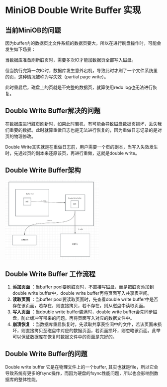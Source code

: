 # MiniOB Double Write Buffer 实现

## 当前MiniOB的问题

因为buffer内的数据页比文件系统的数据页要大，所以在进行刷盘操作时，可能会发生如下场景：

当数据库准备刷新脏页时，需要多次IO才能加数据页全部写入磁盘。

但当执行完第一次IO时，数据库发生意外宕机，导致此时才刷了一个文件系统里的页，这种情况被称为写失效（partial page write）。

此时重启后，磁盘上的页就是不完整的数据页，就算使用redo log也无法进行恢复。

## Double Write Buffer解决的问题

在数据库进行脏页刷新时，如果此时宕机，有可能会导致磁盘数据页损坏，丢失我们重要的数据。此时就算重做日志也是无法进行恢复的，因为重做日志记录的是对页的物理修改。

Double Write其实就是在重做日志前，用户需要一个页的副本，当写入失效发生时，先通过页的副本来还原该页，再进行重做，这就是double write。

## Double Write Buffer架构

<img src="images/miniob-double-write-buffer-struct.png" width = "60%" alt="Overview" align=center />

## Double Write Buffer 工作流程

1. **添加页面** ：当buffer pool要刷脏页时，不直接写磁盘，而是把脏页添加到double write buffer中，double write buffer再将页面写入共享表空间。
2. **读取页面** ：当buffer pool要读取页面时，先查看double write buffer中是否存在该页面，若存在，则直接拷贝，若不存在，则从磁盘中读取页面。
3. **写入页面** ：当double write buffer装满时，double write buffer会先同步磁盘，防止缓冲写带来的问题。再将页面写入对应的数据文件中。
4. **崩溃恢复** ：当数据库重启恢复时，先读取共享表空间中的文件，若该页面未损坏，则直接拷贝至磁盘中对应的数据页面，若页面损坏，则忽略该页面。此举可以保证数据库在恢复时数据文件中的页面是完好的。

## Double Write Buffer的问题

Double write buffer 它是在物理文件上的一个buffer, 其实也就是file，所以它会导致系统有更多的fsync操作，而因为硬盘的fsync性能问题，所以也会影响到数据库的整体性能。
